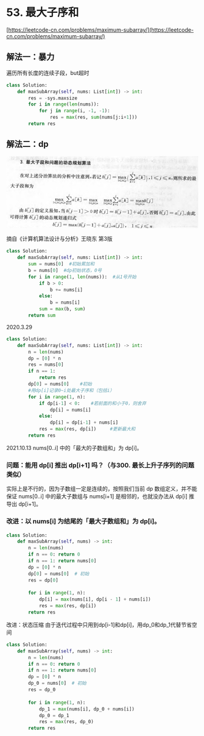 # 53. 最大子序和

[https://leetcode-cn.com/problems/maximum-subarray/](https://leetcode-cn.com/problems/maximum-subarray/)

## 解法一：暴力

遍历所有长度的连续子段，but超时

```python
class Solution:
    def maxSubArray(self, nums: List[int]) -> int:
        res = -sys.maxsize
        for i in range(len(nums)):
            for j in range(i, -1, -1):
                res = max(res, sum(nums[j:i+1]))
        return res
```

## 解法二：dp

![](../.gitbook/assets/20180614214551620-1.jpg)

摘自《计算机算法设计与分析》王晓东 第3版

```python
class Solution:
    def maxSubArray(self, nums: List[int]) -> int:
        sum = nums[0]  #初始累加和
        b = nums[0]  #dp初始状态，0号
        for i in range(1, len(nums)):  #从1号开始
            if b > 0:
                b += nums[i]
            else:
                b = nums[i]
            sum = max(b, sum)
        return sum
```

2020.3.29

```python
class Solution:
    def maxSubArray(self, nums: List[int]) -> int:
        n = len(nums)
        dp = [0] * n
        res = nums[0]
        if n == 1:
            return res
        dp[0] = nums[0]    #初始
        #用dp[i]记录0~i处最大子序和（包括i）
        for i in range(1, n):
            if dp[i-1] < 0:    #若前面的和小于0，则舍弃
                dp[i] = nums[i]
            else:
                dp[i] = dp[i-1] + nums[i]
            res = max(res, dp[i])     #更新最大和
        return res
```

2021.10.13
nums[0..i] 中的「最大的子数组和」为 dp[i]。
### 问题：能用 dp[i] 推出 dp[i+1] 吗？（与300. 最长上升子序列的问题类似）
实际上是不行的，因为子数组一定是连续的，按照我们当前 dp 数组定义，并不能保证 nums[0..i] 中的最大子数组与 nums[i+1] 是相邻的，也就没办法从 dp[i] 推导出 dp[i+1]。
### 改进：以 nums[i] 为结尾的「最大子数组和」为 dp[i]。
```python
class Solution:
    def maxSubArray(self, nums) -> int:
        n = len(nums)
        if n == 0: return 0
        if n == 1: return nums[0]
        dp = [0] * n
        dp[0] = nums[0]  # 初始
        res = dp[0]

        for i in range(1, n):
            dp[i] = max(nums[i], dp[i - 1] + nums[i])
            res = max(res, dp[i])
        return res
```

改进：状态压缩
由于迭代过程中只用到dp[i-1]和dp[i]，用dp_0和dp_1代替节省空间
```python
class Solution:
    def maxSubArray(self, nums) -> int:
        n = len(nums)
        if n == 0: return 0
        if n == 1: return nums[0]
        dp = [0] * n
        dp_0 = nums[0]  # 初始
        res = dp_0

        for i in range(1, n):
            dp_1 = max(nums[i], dp_0 + nums[i])
            dp_0 = dp_1
            res = max(res, dp_0)
        return res
```